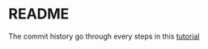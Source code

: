 # README

The commit history go through every steps in this [tutorial](https://realpython.com/django-flashcards-app/)
